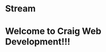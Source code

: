 # Stream
<doctype>
  <html>
  <head>
    <meta charset="utf-8">
  </head>
  <body>
    <h1>
      Welcome to Craig Web Development!!!
    </h1>
  </body>
  
  </html>

